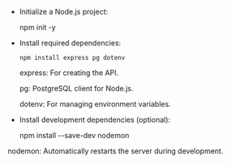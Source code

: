 - Initialize a Node.js project:

    npm init -y

- Install required dependencies:

      npm install express pg dotenv
  
  express: For creating the API.
  
  pg: PostgreSQL client for Node.js.

  dotenv: For managing environment variables.

- Install development dependencies (optional):
    
    npm install --save-dev nodemon
 
 nodemon: Automatically restarts the server during development.


 




